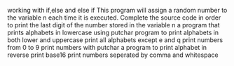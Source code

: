 working with if,else and else if
This program will assign a random number to the variable n each time it is executed. Complete the source code in order to print the last digit of the number stored in the variable n
a program that prints alphabets in lowercase using putchar
program to print alphabets in both lower and uppercase
print all alphabets except e and q
print numbers from 0 to 9
print numbers with putchar
a program to print alphabet in reverse
print base16
print numbers seperated by comma and whitespace

